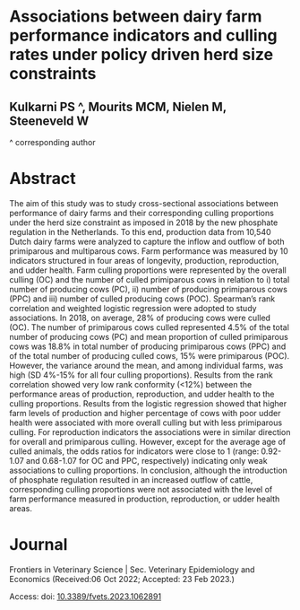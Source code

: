 
# Associations between dairy farm performance indicators and culling rates under policy driven herd size constraints

## Kulkarni PS ^, Mourits MCM, Nielen M, Steeneveld W
^ corresponding author


# Abstract  
The aim of this study was to study cross-sectional associations between performance of dairy farms and their corresponding culling proportions under the herd size constraint as imposed in 2018 by the new phosphate regulation in the Netherlands. To this end, production data from 10,540 Dutch dairy farms were analyzed to capture the inflow and outflow of both primiparous and multiparous cows. Farm performance was measured by 10 indicators structured in four areas of longevity, production, reproduction, and udder health. Farm culling proportions were represented by the overall culling (OC) and the number of culled primiparous cows in relation to i) total number of producing cows (PC), ii) number of producing primiparous cows (PPC) and iii) number of culled producing cows (POC). Spearman’s rank correlation and weighted logistic regression were adopted to study associations. In 2018, on average, 28% of producing cows were culled (OC). The number of primiparous cows culled represented 4.5% of the total number of producing cows (PC) and mean proportion of culled primiparous cows was 18.8% in total number of producing primiparous cows (PPC) and of the total number of producing culled cows, 15% were primiparous (POC). However, the variance around the mean, and among individual farms, was high (SD 4%-15% for all four culling proportions). Results from the rank correlation showed very low rank conformity (<12%) between the performance areas of production, reproduction, and udder health to the culling proportions. Results from the logistic regression showed that higher farm levels of production and higher percentage of cows with poor udder health were associated with more overall culling but with less primiparous culling. For reproduction indicators the associations were in similar direction for overall and primiparous culling. However, except for the average age of culled animals, the odds ratios for indicators were close to 1 (range: 0.92-1.07 and 0.68-1.07 for OC and PPC, respectively) indicating only weak associations to culling proportions. In conclusion, although the introduction of phosphate regulation resulted in an increased outflow of cattle, corresponding culling proportions were not associated with the level of farm performance measured in production, reproduction, or udder health areas.   


# Journal
Frontiers in Veterinary Science | Sec. Veterinary Epidemiology and Economics (Received:06 Oct 2022; Accepted: 23 Feb 2023.)

Access: doi: [10.3389/fvets.2023.1062891](https://www.frontiersin.org/articles/10.3389/fvets.2023.1062891/abstract)

